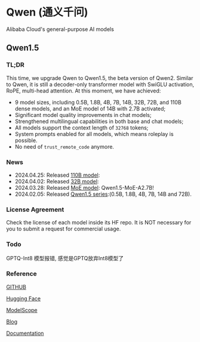 # Qwen (通义千问)
Alibaba Cloud's general-purpose AI models

## Qwen1.5

###  TL;DR
This time, we upgrade Qwen to Qwen1.5, the beta version of Qwen2. Similar to Qwen, it is still a decoder-only transformer model with SwiGLU activation, RoPE, multi-head attention. At this moment, we have achieved:
* 9 model sizes, including 0.5B, 1.8B, 4B, 7B, 14B, 32B, 72B, and 110B dense models, and an MoE model of 14B with 2.7B activated;
* Significant model quality improvements in chat models;
* Strengthened multilingual capabilities in both base and chat models;
* All models support the context length of `32768` tokens;
* System prompts enabled for all models, which means roleplay is possible.
* No need of `trust_remote_code` anymore.

### News
* 2024.04.25: Released [110B model](https://qwenlm.github.io/blog/qwen1.5-110b/): 
* 2024.04.02: Released [32B model](https://qwenlm.github.io/zh/blog/qwen1.5-32b/): 
* 2024.03.28: Released [MoE model](https://qwenlm.github.io/zh/blog/qwen-moe/): Qwen1.5-MoE-A2.7B!
* 2024.02.05: Released [Qwen1.5 series](https://qwenlm.github.io/zh/blog/qwen1.5/):(0.5B, 1.8B, 4B, 7B, 14B and 72B).

### License Agreement
Check the license of each model inside its HF repo. It is NOT necessary for you to submit a request for commercial usage.


### Todo
GPTQ-Int8 模型报错, 感觉是GPTQ放弃Int8模型了

### Reference
[GITHUB](https://github.com/QwenLM/Qwen1.5)

[Hugging Face](https://huggingface.co/Qwen)

[ModelScope](https://modelscope.cn/organization/qwen)

[Blog](https://qwenlm.github.io/)

[Documentation](https://qwen.readthedocs.io/)
